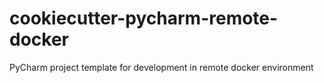 # cookiecutter-pycharm-remote-docker
PyCharm project template for development in remote docker environment
